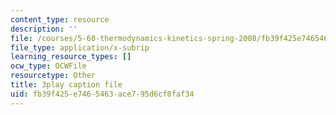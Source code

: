 ```yaml
---
content_type: resource
description: ''
file: /courses/5-60-thermodynamics-kinetics-spring-2008/fb39f425e7465463ace795d6cf0faf34_6uLKZSoHnrc.vtt
file_type: application/x-subrip
learning_resource_types: []
ocw_type: OCWFile
resourcetype: Other
title: 3play caption file
uid: fb39f425-e746-5463-ace7-95d6cf0faf34
---
```

